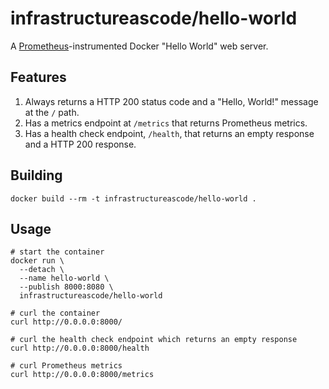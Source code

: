 # infrastructureascode/hello-world

A [Prometheus](https://prometheus.io/)-instrumented Docker "Hello World" web server.

## Features

1. Always returns a HTTP 200 status code and a "Hello, World!" message at the `/` path.
1. Has a metrics endpoint at `/metrics` that returns Prometheus metrics.
1. Has a health check endpoint, `/health`, that returns an empty response and a HTTP 200 response.

## Building

```
docker build --rm -t infrastructureascode/hello-world .
```

## Usage

```
# start the container
docker run \
  --detach \
  --name hello-world \
  --publish 8000:8080 \
  infrastructureascode/hello-world

# curl the container
curl http://0.0.0.0:8000/

# curl the health check endpoint which returns an empty response
curl http://0.0.0.0:8000/health

# curl Prometheus metrics
curl http://0.0.0.0:8000/metrics
```
